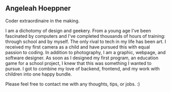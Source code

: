 ## Angeleah Hoeppner

Coder extraordinaire in the making.

I am a dichotomy of design and geekery. From a young age I've been fascinated by computers and I've completed thousands of hours of training: through school and by myself. The only rival to tech in my life has been art. I received my first camera as a child and have pursued this with equal passion to coding. In addition to photography, I am a graphic, webpage, and software designer. As soon as I designed my first program, an education game for a school project, I knew that this was something I wanted to pursue. I got to combine my love of backend, frontend, and my work with children into one happy bundle.


Please feel free to contact me with any thoughts, tips, or jobs. :)
